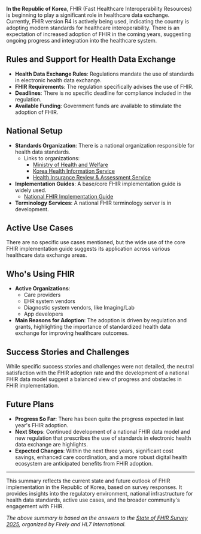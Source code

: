 **In the Republic of Korea**, FHIR (Fast Healthcare Interoperability Resources) is beginning to play a significant role in healthcare data exchange. Currently, FHIR version R4 is actively being used, indicating the country is adopting modern standards for healthcare interoperability. There is an expectation of increased adoption of FHIR in the coming years, suggesting ongoing progress and integration into the healthcare system.

## Rules and Support for Health Data Exchange

- **Health Data Exchange Rules**: Regulations mandate the use of standards in electronic health data exchange.
- **FHIR Requirements**: The regulation specifically advises the use of FHIR.
- **Deadlines**: There is no specific deadline for compliance included in the regulation.
- **Available Funding**: Government funds are available to stimulate the adoption of FHIR.

## National Setup

- **Standards Organization**: There is a national organization responsible for health data standards.
  - Links to organizations:
    - [Ministry of Health and Welfare](https://www.mohw.go.kr/eng/index.jsp)
    - [Korea Health Information Service](https://www.k-his.or.kr/en/)
    - [Health Insurance Review & Assessment Service](https://hins.or.kr/main/viewEnglishMain.do)
- **Implementation Guides**: A base/core FHIR implementation guide is widely used.
  - [National FHIR Implementation Guide](https://hins.or.kr/nrc_fhir/site/index.html)
- **Terminology Services**: A national FHIR terminology server is in development.

## Active Use Cases

There are no specific use cases mentioned, but the wide use of the core FHIR implementation guide suggests its application across various healthcare data exchange areas.

## Who's Using FHIR

- **Active Organizations**:
  - Care providers
  - EHR system vendors
  - Diagnostic system vendors, like Imaging/Lab
  - App developers
- **Main Reasons for Adoption**: The adoption is driven by regulation and grants, highlighting the importance of standardized health data exchange for improving healthcare outcomes.

## Success Stories and Challenges

While specific success stories and challenges were not detailed, the neutral satisfaction with the FHIR adoption rate and the development of a national FHIR data model suggest a balanced view of progress and obstacles in FHIR implementation.

## Future Plans

- **Progress So Far**: There has been quite the progress expected in last year's FHIR adoption.
- **Next Steps**: Continued development of a national FHIR data model and new regulation that prescribes the use of standards in electronic health data exchange are highlights.
- **Expected Changes**: Within the next three years, significant cost savings, enhanced care coordination, and a more robust digital health ecosystem are anticipated benefits from FHIR adoption.

---

This summary reflects the current state and future outlook of FHIR implementation in the Republic of Korea, based on survey responses. It provides insights into the regulatory environment, national infrastructure for health data standards, active use cases, and the broader community's engagement with FHIR.

*The above summary is based on the answers to the [State of FHIR Survey 2025](https://fire.ly/blog/the-state-of-fhir-in-2025/), organized by Firely and HL7 International.*
